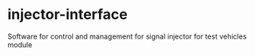 # injector-interface
Software for control and management for signal injector for test vehicles module
